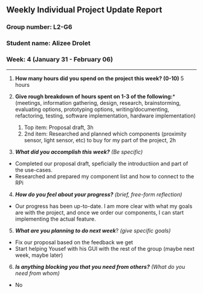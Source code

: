 ## Weekly Individual Project Update Report
### Group number: L2-G6
### Student name: Alizee Drolet
### Week: 4 (January 31 - February 06)
___
1. **How many hours did you spend on the project this week? (0-10)**
   5 hours

2. **Give rough breakdown of hours spent on 1-3 of the following:***
   (meetings, information gathering, design, research, brainstorming, evaluating options, prototyping options, writing/documenting, refactoring, testing, software implementation, hardware implementation)
   1. Top item: Proposal draft, 3h
   2. 2nd item: Researched and planned which components (proximity sensor, light sensor, etc) to buy for my part of the project, 2h
   
3. ***What did you accomplish this week?*** _(Be specific)_
  - Completed our proposal draft, speficially the introductiion and part of the use-cases.
  - Researched and prepared my component list and how to connect to the RPi
4. ***How do you feel about your progress?*** _(brief, free-form reflection)_
  - Our progress has been up-to-date. I am more clear with what my goals are with the project, and once we order our components, I can start implementing the actual feature.
    
5. ***What are you planning to do next week***? _(give specific goals)_
  - Fix our proposal based on the feedback we get
  - Start helping Yousef with his GUI with the rest of the group (maybe next week, maybe later)
    
6. ***Is anything blocking you that you need from others?*** _(What do you need from whom)_
  - No
